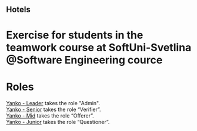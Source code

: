## Hotels
# Exercise for students in the teamwork course at SoftUni-Svetlina @Software Engineering cource

# Roles
  [Yanko - Leader](https://github.com/qceka88) takes the role "Admin".<br>
  [Yanko - Senior](https://github.com/qceka88x1) takes the role “Verifier”.<br>
  [Yanko - Mid](https://github.com/qceka88x2) takes the role “Offerer”.<br>
  [Yanko - Junior](https://github.com/qceka88x3) takes the role “Questioner”.
